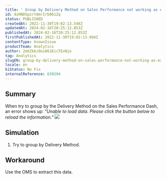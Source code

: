```yaml
---
title: ' Group by Delivery Method on Sales Performance not working as expected'
id: 8zHND5pzrt0mrIrb061Zq
status: PUBLISHED
createdAt: 2022-11-30T19:02:13.548Z
updatedAt: 2024-02-16T20:25:12.853Z
publishedAt: 2024-02-16T20:25:12.853Z
firstPublishedAt: 2022-11-30T19:02:13.994Z
contentType: knownIssue
productTeam: Analytics
author: 2mXZkbi0oi061KicTExNjo
tag: Analytics
slugEN: group-by-delivery-method-on-sales-performance-not-working-as-expected
locale: en
kiStatus: No Fix
internalReference: 639294
---
```


## Summary


When try to group by the Delivery Method on the Sales Performance Dash, an error shows up:
_"Unable to load data. Please click the button below to reload the information."_
 ![](https://vtexhelp.zendesk.com/attachments/token/aT7lkza6qQLaDyFJvy5G0YYED/?name=image.png)

##

##

## Simulation



1. Try to group by Delivery Method.


##

## Workaround


Use the OMS to extract this data.

